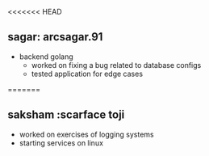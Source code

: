 <<<<<<< HEAD
## sagar: arcsagar.91
- backend golang
	- worked on fixing a bug related to database configs
	- tested application for edge cases

=======
## saksham :scarface toji
- worked on exercises of logging systems 
- starting services on linux

